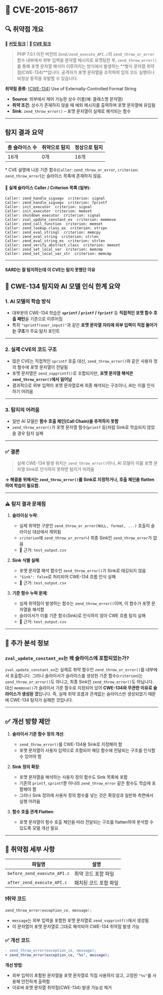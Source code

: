 # 📁 CVE-2015-8617

## 🔍 취약점 개요

**🔗 [커밋 링크](https://github.com/php/php-src/commit/b101a6bbd4f2181c360bd38e7683df4a03cba83e)** | **🔗 [CVE 링크](https://www.cvedetails.com/cve/CVE-2015-8617)**

> PHP 7.0.1 이전 버전의 `Zend/zend_execute_API.c`의 `zend_throw_or_error` 함수 내부에서 외부 입력을 문자열 메시지로 포맷팅한 후, `zend_throw_error()`를 통해 포맷 문자열 해석이 이루어지는 방식에서 발생하는 \*\*형식 문자열 취약점(CWE-134)\*\*입니다. 공격자가 포맷 문자열을 조작하여 임의 코드 실행이나 비정상 동작을 유발할 수 있습니다.

**취약점 종류**: \[[CWE-134](https://cwe.mitre.org/data/definitions/134.html)] Use of Externally-Controlled Format String

* **Source**: 외부에서 제어 가능한 상수 이름(예: 클래스명 문자열)
* **취약 조건**: 상수가 존재하지 않을 때 예외 메시지를 출력하며 포맷 문자열에 유입됨
* **Sink**: `zend_throw_error()` – 포맷 문자열이 실제로 해석되는 함수

---

## 탐지 결과 요약

| 총 슬라이스 수 | 취약으로 탐지 | 정상으로 탐지 |
| -------- | ------- | ------- |
| 16개      | 0개      | 16개     |

\* CVE 설명에 나온 기준 함수(`Caller`: `zend_throw_or_error`, `criterion`: `zend_throw_error`)는 슬라이스 목록에 존재하지 않음.

#### 📌 실제 슬라이스 Caller / Criterion 목록 (일부):

```
Caller: zend_handle_sigsegv  criterion: signal  
Caller: zend_handle_sigsegv  criterion: fprintf  
Caller: init_executor  criterion: signal  
Caller: init_executor  criterion: memset  
Caller: shutdown_executor  criterion: signal  
Caller: zval_update_constant_ex  criterion: memmove  
Caller: zend_call_function  criterion: memset  
Caller: zend_lookup_class_ex  criterion: strspn  
Caller: zend_eval_stringl  criterion: memcpy  
Caller: zend_eval_string  criterion: strlen  
Caller: zend_eval_string_ex  criterion: strlen  
Caller: zend_verify_abstract_class  criterion: memset  
Caller: zend_set_local_var  criterion: memcmp  
Caller: zend_set_local_var_str  criterion: memcmp  
```

---

#### SARD는 잘 탐지하는데 이 CVE는 탐지 못했던 이유

## 📌 CWE-134 탐지와 AI 모델 인식 한계 요약

### 1. AI 모델의 학습 방식

* 대부분의 CWE-134 학습은 **`sprintf` / `printf` / `fprintf`** 등 **직접적인 포맷 함수 호출 패턴**을 기준으로 이루어짐
* 특히 `"sprintf(user_input)"`과 같은 **포맷 문자열 자리에 외부 입력이 직접 들어가는 구조**가 주요 탐지 포인트

---

### 2. 실제 CVE의 코드 구조

* 많은 CVE는 직접적인 `sprintf` 호출 대신, `zend_throw_error()`와 같은 사용자 정의 함수에 포맷 문자열이 전달됨
* 포맷 문자열은 `zend_vspprintf()`로 조합되지만, **포맷 문자열 해석은 `zend_throw_error()`에서 일어남**
* 결과적으로 외부 입력이 포맷 문자열로써 최종 해석되는 구조이나, AI는 이를 인식하기 어려움

---

### 3. 탐지의 어려움

* 일반 AI 모델은 **함수 호출 체인(Call Chain)을 추적하지 못함**
* `zend_throw_error()`가 포맷 문자열 함수(`printf` 등)처럼 Sink로 학습되지 않았을 경우 탐지 실패

---

### ✅ 결론

> 실제 CWE-134 발생 위치는 `zend_throw_error()`이나, AI 모델이 이를 포맷 문자열 Sink로 인식하지 못하면 탐지가 어려움

**→ 해결을 위해서는 `zend_throw_error()`를 Sink로 지정하거나, 호출 체인을 flatten하여 학습이 필요함.**

---

### ⚠️ 탐지 결과 문제점

1. **슬라이싱 누락**:

   * 실제 취약한 구문인 `zend_throw_or_error(NULL, format, ...)` 호출이 슬라이싱 대상에서 제외됨
   * `criterion`에 `zend_throw_or_error`나 최종 Sink인 `zend_throw_error`가 없음
   * 📄 근거: `test_output.csv`

2. **Sink 식별 실패**:

   * 포맷 문자열 해석 함수인 `zend_throw_error()`가 Sink로 태깅되지 않음
   * `"Sink": false`로 처리되어 CWE-134 흐름 인식 실패
   * 📄 근거: `test_output.csv`

3. **기준 함수 누락 문제**:

   * 실제 취약점이 발생하는 함수는 `zend_throw_error()`이며, 이 함수가 포맷 문자열을 해석함
   * 슬라이서가 이를 기준 함수(Sink)로 인식하지 않아 CWE 흐름 탐지 실패
   * 📄 근거: `test_output.csv`

---

## 🧠 추가 분석 정보

### `zval_update_constant_ex`는 왜 슬라이스에 포함되었는가?

`zval_update_constant_ex`는 실제로 취약 함수인 `zend_throw_or_error()`를 내부에서 호출합니다. 그러나 슬라이서가 슬라이스를 생성한 기준 함수(`criterion`)는 `zend_throw_or_error()`도 아니고, 최종 Sink인 `zend_throw_error()`도 아닙니다.
대신 `memmove()`가 슬라이서 기준 함수로 지정되어 있어 **CWE-134와 무관한 이유로 슬라이스가 생성된 것**입니다.
즉, 실제 취약 흐름과 관계없는 슬라이스만 생성되었기 때문에 CWE-134 탐지가 실패한 것입니다.

---

## ✅ 개선 방향 제안

1. **슬라이서 기준 함수 정의 개선**:

   * `zend_throw_error()`를 CWE-134용 Sink로 지정해야 함
   * 포맷 문자열이 사용자 입력으로 조합되어 해당 함수에 전달되는 구조를 인식할 수 있어야 함

2. **Sink 정의 확장**:

   * 포맷 문자열을 해석하는 사용자 정의 함수도 Sink 목록에 포함
   * 기존의 `printf`, `sprintf`뿐 아니라 `zend_throw_error` 같은 함수도 학습에 포함해야 함
   * 그러나 Sink 정의에 사용자 정의 함수를 넣는 것은 확장성과 일반화 측면에서 실행 어려움

3. **함수 호출 관계 Flatten**:

   * 포맷 문자열이 함수 호출 체인을 따라 전달되는 구조를 flatten하여 분석할 수 있도록 모델 개선 필요

---

## 📁 취약점 세부 사항

| 파일명                         | 설명          |
| --------------------------- | ----------- |
| `before_zend_execute_API.c` | 취약 코드 포함 파일 |
| `after_zend_execute_API.c`  | 패치된 코드 포함 파일 |

### ❗️취약 코드

```c
zend_throw_error(exception_ce, message);
```

* `message`는 외부 입력을 포함한 포맷 문자열로 `zend_vspprintf()`에서 생성됨
* 이 문자열이 포맷 문자열로 그대로 해석되어 CWE-134 취약점 발생 가능

### ✅ 개선 코드

```diff
- zend_throw_error(exception_ce, message);
+ zend_throw_error(exception_ce, "%s", message);
```

**개선 방법**:

* 외부 입력이 포함된 문자열을 포맷 문자열로 직접 사용하지 않고, 고정된 `"%s"`를 사용해 안전하게 출력함
* 이로써 포맷 문자열 취약점(CWE-134) 발생 가능성 제거
